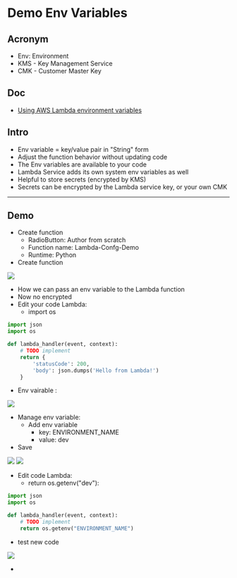 # Demo Env Variables

## Acronym
* Env: Environment
* KMS - Key Management Service
* CMK - Customer Master Key

## Doc
* [Using AWS Lambda environment variables](https://docs.aws.amazon.com/lambda/latest/dg/configuration-envvars.html)

## Intro
* Env variable = key/value pair in "String" form
* Adjust the function behavior without updating code
* The Env variables are available to your code
* Lambda Service adds its own system env variables as well
* Helpful to store secrets (encrypted by KMS)
* Secrets can be encrypted by the Lambda service key, or your own CMK

---

## Demo
* Create function
    * RadioButton: Author from scratch
    * Function name: Lambda-Confg-Demo
    * Runtime: Python
* Create function

[<img src="https://i.imgur.com/X7SWdIz.png">](https://i.imgur.com/X7SWdIz.png)

* How we can pass an env variable to the Lambda function
* Now no encrypted
* Edit your code Lambda:
    * import os
````python
import json
import os

def lambda_handler(event, context):
    # TODO implement
    return {
        'statusCode': 200,
        'body': json.dumps('Hello from Lambda!')
    }
````

* Env vairable :

[<img src="https://i.imgur.com/qTFpSRF.png">](https://i.imgur.com/qTFpSRF.png)

* Manage env variable:
    * Add env variable
        * key: ENVIRONMENT_NAME
        * value: dev
* Save

[<img src="https://i.imgur.com/oeAX9Au.png">](https://i.imgur.com/oeAX9Au.png)
[<img src="https://i.imgur.com/BQbHzHL.png">](https://i.imgur.com/BQbHzHL.png)

* Edit code Lambda:
    * return os.getenv("dev"):
````python
import json
import os

def lambda_handler(event, context):
    # TODO implement
    return os.getenv("ENVIRONMENT_NAME")
````

* test new code

[<img src="https://i.imgur.com/aRkoduw.png">](https://i.imgur.com/aRkoduw.png)

* 
